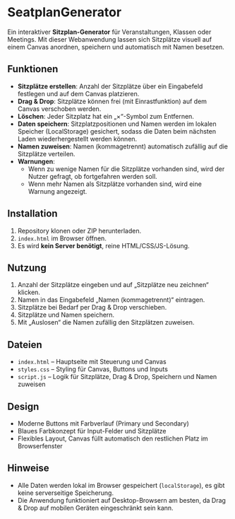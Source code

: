 # SeatplanGenerator
Ein interaktiver **Sitzplan-Generator** für Veranstaltungen, Klassen oder Meetings. Mit dieser Webanwendung lassen sich Sitzplätze visuell auf einem Canvas anordnen, speichern und automatisch mit Namen besetzen.

## Funktionen

- **Sitzplätze erstellen**: Anzahl der Sitzplätze über ein Eingabefeld festlegen und auf dem Canvas platzieren.
- **Drag & Drop**: Sitzplätze können frei (mit Einrastfunktion) auf dem Canvas verschoben werden.
- **Löschen**: Jeder Sitzplatz hat ein „×“-Symbol zum Entfernen.
- **Daten speichern**: Sitzplatzpositionen und Namen werden im lokalen Speicher (LocalStorage) gesichert, sodass die Daten beim nächsten Laden wiederhergestellt werden können.
- **Namen zuweisen**: Namen (kommagetrennt) automatisch zufällig auf die Sitzplätze verteilen.
- **Warnungen**:
  - Wenn zu wenige Namen für die Sitzplätze vorhanden sind, wird der Nutzer gefragt, ob fortgefahren werden soll.
  - Wenn mehr Namen als Sitzplätze vorhanden sind, wird eine Warnung angezeigt.

## Installation

1. Repository klonen oder ZIP herunterladen.
2. `index.html` im Browser öffnen.
3. Es wird **kein Server benötigt**, reine HTML/CSS/JS-Lösung.

## Nutzung

1. Anzahl der Sitzplätze eingeben und auf „Sitzplätze neu zeichnen“ klicken.
2. Namen in das Eingabefeld „Namen (kommagetrennt)“ eintragen.
3. Sitzplätze bei Bedarf per Drag & Drop verschieben.
4. Sitzplätze und Namen speichern.
5. Mit „Auslosen“ die Namen zufällig den Sitzplätzen zuweisen.

## Dateien

- `index.html` – Hauptseite mit Steuerung und Canvas
- `styles.css` – Styling für Canvas, Buttons und Inputs
- `script.js` – Logik für Sitzplätze, Drag & Drop, Speichern und Namen zuweisen

## Design

- Moderne Buttons mit Farbverlauf (Primary und Secondary)  
- Blaues Farbkonzept für Input-Felder und Sitzplätze  
- Flexibles Layout, Canvas füllt automatisch den restlichen Platz im Browserfenster

## Hinweise

- Alle Daten werden lokal im Browser gespeichert (`localStorage`), es gibt keine serverseitige Speicherung.
- Die Anwendung funktioniert auf Desktop-Browsern am besten, da Drag & Drop auf mobilen Geräten eingeschränkt sein kann.
